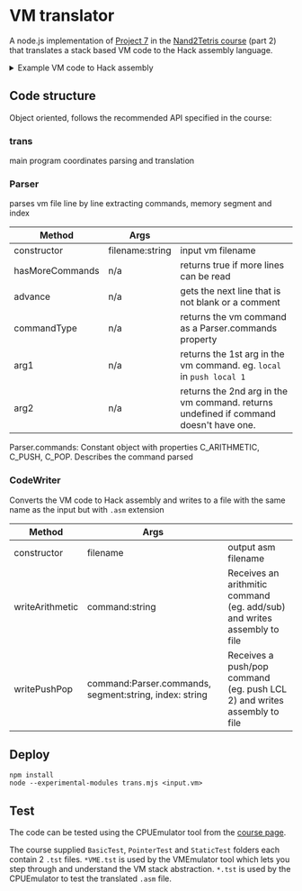 # VM translator
A node.js implementation of [Project 7](http://nand2tetris.org/07.php) in the [Nand2Tetris course](http://nand2tetris.org/) (part 2) that translates a stack based VM code to the Hack assembly language.

<details>
  <summary>Example VM code to Hack assembly</summary>
  <table>
  <tr>
  <th>VM code</th>
  <th>Hack ASM</th>
  </tr>
  <tr>
  <td style="vertical-align: top">
  <pre>
  push constant 10
  push constant 21
  add
  pop argument 2
  </pre>
  </td>
  <td>
  <pre>
// C_PUSH constant 10
@10
D=A
@SP
A=M
M=D
@SP
M=M+1
// C_PUSH constant 21
@21
D=A
@SP
A=M
M=D
@SP
M=M+1
// add
@SP
M=M-1
A=M
D=M
@SP
M=M-1
A=M
D=D+M
@SP
A=M
M=D
@SP
M=M+1
// C_POP argument 2
@ARG
D=M
@2
D=D+A
@addr
M=D
@SP
M=M-1
@SP
A=M
D=M
@addr
A=M
M=D
  </pre>
  </td>
  </tr>
  </table>
</details>

## Code structure
Object oriented, follows the recommended API specified in the course:

### trans
main program coordinates parsing and translation

### Parser
parses vm file line by line extracting commands, memory segment and index

|Method|Args||
|--|---|---|
|constructor|filename:string|input vm filename|
|hasMoreCommands|n/a|returns true if more lines can be read|
|advance|n/a|gets the next line that is not blank or a comment|
|commandType|n/a|returns the vm command as a  Parser.commands property|
|arg1|n/a|returns the 1st arg in the vm command. eg. `local` in `push local 1`|
|arg2|n/a|returns the 2nd arg in the vm command. returns undefined if command doesn't have one.|

Parser.commands: Constant object with properties C_ARITHMETIC, C_PUSH, C_POP. Describes the command parsed

### CodeWriter
Converts the VM code to Hack assembly and writes to a file with the same name as the input but with `.asm` extension

|Method|Args||
|--|--|--|
|constructor|filename|output asm filename|
|writeArithmetic|command:string|Receives an arithmitic command (eg. add/sub) and writes assembly to file|
|writePushPop|command:Parser.commands, segment:string, index: string|Receives a push/pop command (eg. push LCL 2) and writes assembly to file|

## Deploy
```
npm install
node --experimental-modules trans.mjs <input.vm>
```

## Test
The code can be tested using the CPUEmulator tool from the [course page](http://nand2tetris.org/software.php).

The course supplied `BasicTest`, `PointerTest` and `StaticTest` folders each contain 2 `.tst` files. `*VME.tst` is used by the VMEmulator tool which lets you step through and understand the VM stack abstraction. `*.tst` is used by the CPUEmulator to test the translated `.asm` file.


